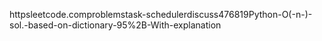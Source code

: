 httpsleetcode.comproblemstask-schedulerdiscuss476819Python-O(-n-)-sol.-based-on-dictionary-95%2B-With-explanation